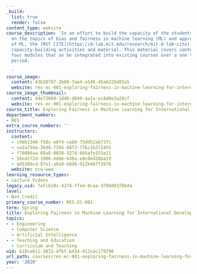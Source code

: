 ```yaml
---
_build:
  list: true
  render: false
content_type: website
course_description: 'In an effort to build the capacity of the students and faculty
  on the topics of bias and fairness in machine learning (ML) and appropriate use
  of ML, the [MIT CITE](https://d-lab.mit.edu/research/mit-d-lab-cite) team developed
  capacity-building activities and material. This material covers content through
  four modules that an be integrated into existing courses over a one to two week
  period.

  '
course_image:
  content: 43b20787-2b66-7ae4-a146-45a6228d85a5
  website: res-ec-001-exploring-fairness-in-machine-learning-for-international-development-spring-2020
course_image_thumbnail:
  content: 4de73060-1d46-d840-aa2a-ec8d0e3a28cf
  website: res-ec-001-exploring-fairness-in-machine-learning-for-international-development-spring-2020
course_title: Exploring Fairness in Machine Learning for International Development
department_numbers:
- RES
extra_course_numbers: ''
instructors:
  content:
  - c9db1340-f58c-e074-cab0-75dd52ab737c
  - ce2a794a-3bd9-f266-68f3-776c1b372455
  - f70066aa-66a8-0850-327d-6b5afe151e21
  - 56ed272d-1906-edde-638a-e8c0ed26ba19
  - ad5209cd-97e1-a0a9-b8d6-012b467f3976
  website: ocw-www
learning_resource_types:
- Lecture Videos
legacy_uid: 7afcb28c-4374-ffed-8caa-3700d01f0bda
level:
- Non Credit
primary_course_number: RES.EC-001
term: Spring
title: Exploring Fairness in Machine Learning for International Development
topics:
- - Engineering
  - Computer Science
  - Artificial Intelligence
- - Teaching and Education
  - Curriculum and Teaching
uid: b18ce811-3015-4fbf-b434-412cec179790
url_path: courses/res-ec-001-exploring-fairness-in-machine-learning-for-international-development-spring-2020
year: '2020'
---
```

